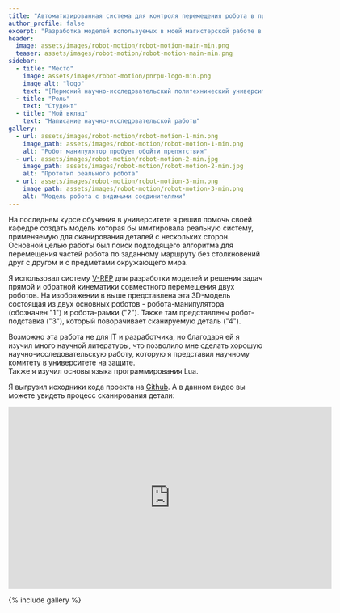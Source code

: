 ```yaml
---
title: "Автоматизированная система для контроля перемещения робота в пространстве с препятствиями"
author_profile: false
excerpt: "Разработка моделей используемых в моей магистерской работе в университете."
header:
  image: assets/images/robot-motion/robot-motion-main-min.png
  teaser: assets/images/robot-motion/robot-motion-main-min.png
sidebar:
  - title: "Место"
    image: assets/images/robot-motion/pnrpu-logo-min.png
    image_alt: "logo"
    text: "[Пермский научно-исследовательский политехнический университет (ПНИПУ), г. Пермь](http://itas.pstu.ru)"
  - title: "Роль"
    text: "Студент"
  - title: "Мой вклад"
    text: "Написание научно-исследовательской работы"
gallery:
  - url: assets/images/robot-motion/robot-motion-1-min.png
    image_path: assets/images/robot-motion/robot-motion-1-min.png
    alt: "Робот манипулятор пробует обойти препятствия"
  - url: assets/images/robot-motion/robot-motion-2-min.jpg
    image_path: assets/images/robot-motion/robot-motion-2-min.jpg
    alt: "Прототип реального робота"
  - url: assets/images/robot-motion/robot-motion-3-min.png
    image_path: assets/images/robot-motion/robot-motion-3-min.png
    alt: "Модель робота с видимыми соединителями"
---
```


На последнем курсе обучения в университете я решил помочь своей кафедре создать модель которая бы имитировала реальную систему, применяемую для сканирования деталей с нескольких сторон. Основной целью работы был поиск подходящего алгоритма для перемещения частей робота по заданному маршруту без столкновений друг с другом и с предметами окружающего мира.

Я использовал систему [V-REP][vrep] для разработки моделей и решения задач прямой и обратной кинематики совместного перемещения двух роботов.
На изображении в выше представлена эта 3D-модель состоящая из двух основных роботов - робота-манипулятора (обозначен "1") и робота-рамки ("2").
Также там представлены робот-подставка ("3"), который поворачивает сканируемую деталь ("4").

Возможно эта работа не для IT и разработчика, но благодаря ей я изучил много научной литературы, что позволило мне сделать хорошую научно-исследовательскую работу, которую я представил научному комитету в университете на защите.  
Также я изучил основы языка программирования Lua.

Я выгрузил исходники кода проекта на [Github](https://github.com/RuslanGainanov/robot-motion).
А в данном видео вы можете увидеть процесс сканирования детали:
<iframe width="640" height="360" src="https://www.youtube-nocookie.com/embed/yxw9i_CwjF0" frameborder="0" allowfullscreen></iframe>

{% include gallery %}

[vrep]: http://www.v-rep.eu/
